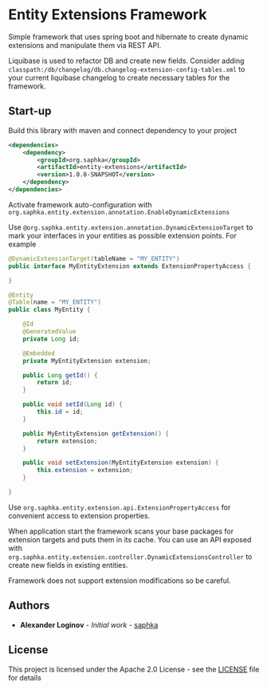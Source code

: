 # Entity Extensions Framework
Simple framework that uses spring boot and hibernate to create dynamic extensions and manipulate them via REST API.

Liquibase is used to refactor DB and create new fields.
Consider adding `classpath:/db/changelog/db.changelog-extension-config-tables.xml` to your current liquibase changelog to create necessary tables for the framework.

## Start-up

Build this library with maven and connect dependency to your project
```xml
<dependencies>
    <dependency>
		<groupId>org.saphka</groupId>
		<artifactId>entity-extensions</artifactId>
        <version>1.0.0-SNAPSHOT</version>
	</dependency>
</dependencies>
``` 

Activate framework auto-configuration with `org.saphka.entity.extension.annotation.EnableDynamicExtensions`

Use `@org.saphka.entity.extension.annotation.DynamicExtensionTarget` to mark your interfaces in your entities as possible extension points.
For example
```java
@DynamicExtensionTarget(tableName = "MY_ENTITY")
public interface MyEntityExtension extends ExtensionPropertyAccess {

}
```

```java
@Entity
@Table(name = "MY_ENTITY")
public class MyEntity {

	@Id
	@GeneratedValue
	private Long id;

	@Embedded
	private MyEntityExtension extension;

	public Long getId() {
		return id;
	}

	public void setId(Long id) {
		this.id = id;
	}

	public MyEntityExtension getExtension() {
		return extension;
	}

	public void setExtension(MyEntityExtension extension) {
		this.extension = extension;
	}

}
```

Use `org.saphka.entity.extension.api.ExtensionPropertyAccess` for convenient access to extension properties.

When application start the framework scans your base packages for extension targets and puts them in its cache.
You can use an API exposed with `org.saphka.entity.extension.controller.DynamicExtensionsController` to create new fields in existing entities.

Framework does not support extension modifications so be careful.

## Authors

* **Alexander Loginov** - *Initial work* - [saphka](https://github.com/saphka)

## License

This project is licensed under the Apache 2.0 License - see the [LICENSE](LICENSE) file for details
